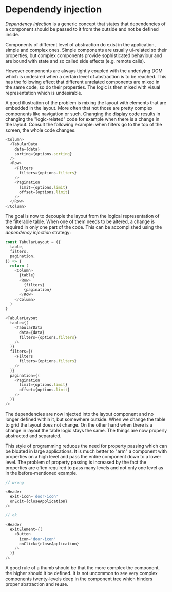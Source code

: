 # Dependendy injection

*Dependency injection* is a generic concept that states that dependencies of a
component should be passed to it from the outside and not be defined inside.

Components of different level of abstraction do exist in the application,
simple and complex ones. Simple components are usually ui-related so their
properties, but complex components provide sophisticated behaviour and are
bound with state and so called side effects (e.g. remote calls).

However components are always tightly coupled with the underlying DOM which is
undesired when a certain level of abstraction is to be reached. This has the
following effect that different unrelated components are mixed in the same
code, so do their properties. The logic is then mixed with visual
representation which is undesirable.

A good illustration of the problem is mixing the layout with elements that
are embedded in the layout. More often that not those are pretty complex
components like navigation or such. Changing the display code results in
changing the "logic-related" code for example when there is a change in the
layout. Consult the following example: when filters go to the top of the
screen, the whole code changes.

```js
<Column>
  <TabularData
    data={data}
    sorting={options.sorting}
  />
  <Row>
    <Filters
      filters={options.filters}
    />
    <Pagination
      limit={options.limit}
      offset={options.limit}
    />
  </Row>
</Column>
```

The goal is now to decouple the layout from the logical representation of the
filterable table. When one of them needs to be altered, a change is required in
only one part of the code. This can be accomplished using the *dependency
injection* strategy:

```js
const TabularLayout = ({
  table,
  filters,
  pagination,
}) => {
  return (
    <Column>
      {table}
      <Row>
        {filters}
        {pagination}
      </Row>
    </Column>
  )
}

<TabularLayout
  table={(
    <TabularData
      data={data}
      filters={options.filters}
    />
  )}
  filters={(
    <Filters
      filters={options.filters}
    />
  )}
  pagination={(
    <Pagination
      limit={options.limit}
      offset={options.limit}
    />
  )}
/>
```

The dependencies are now injected into the layout component and no longer
defined within it, but somewhere outside. When we change the table to grid the
layout does not change. On the other hand when there is a change in layout the
table logic stays the same. The things are now properly abstracted and
separated.

This style of programming reduces the need for property passing which can be
bloated in large applications. It is much better to "arm" a component with
properties on a high level and pass the entire component down to a lower level.
The problem of property passing is increased by the fact the properties are
often required to pass many levels and not only one level as in the
before-mentioned example. 

```js
// wrong

<Header
  exit-icon='door-icon'
  onExit={closeApplication}
/>

// ok

<Header
  exitElement={(
    <Button
      icon='door-icon'
      onClick={closeApplication}
    />
  )}
/>
```

A good rule of a thumb should be that the more complex the component, the
higher should it be defined. It is not uncommon to see very complex components
twenty-levels deep in the component tree which hinders proper abstraction and
reuse.

